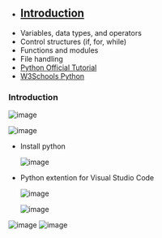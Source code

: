- ## [Introduction](#Introduction)
- Variables, data types, and operators
- Control structures (if, for, while)
- Functions and modules
- File handling
- [Python Official Tutorial](https://docs.python.org/3/tutorial/)
- [W3Schools Python](https://www.w3schools.com/python/)

<a name="Introduction"></a>
### Introduction

![image](https://github.com/user-attachments/assets/9d0295a4-3768-46b8-84cb-fd22ce487ba2)

![image](https://github.com/user-attachments/assets/fdc02647-1426-4dba-ac3b-6b26859b2060)

- Install python

  ![image](https://github.com/user-attachments/assets/0a406cde-7991-4c99-a711-de7bf8ae48f2)

- Python extention for Visual Studio Code

  ![image](https://github.com/user-attachments/assets/63b7befc-8ab3-44d0-a3d9-815b4a4dad74)

  ![image](https://github.com/user-attachments/assets/0d178b12-76ff-4103-8883-1d569446d1b1)

![image](https://github.com/user-attachments/assets/db6a8d87-7de9-4244-9b06-fc4180f6c442)
![image](https://github.com/user-attachments/assets/2b27d876-6311-4324-a79f-eceba7124310)



